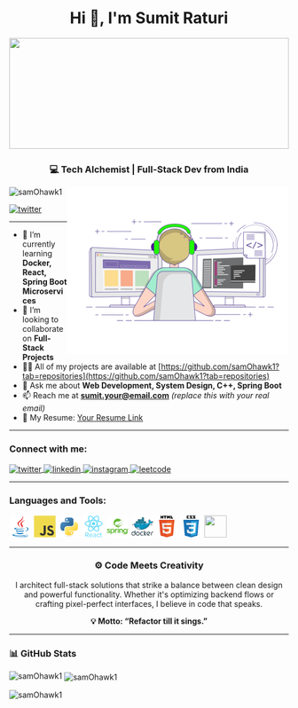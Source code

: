 <h1 align="center">Hi 👋, I'm Sumit Raturi</h1>
<div align="center">
  <img src="https://media.giphy.com/media/QssGEmpkyEOh6/giphy.gif" width="100%" height="200">
</div>

<h3 align="center">💻 Tech Alchemist | Full-Stack Dev from India</h3>

<img align="right" alt="Coding" width="400" src="https://raw.githubusercontent.com/devSouvik/devSouvik/master/gif3.gif">

<p align="left">
  <img src="https://komarev.com/ghpvc/?username=samOhawk1&label=Profile%20views&color=0e75b6&style=flat" alt="samOhawk1" />
</p>

<p align="left">
  <a href="https://x.com/Sumit_0_hawk" target="blank">
    <img src="https://img.shields.io/twitter/follow/Sumit_0_hawk?logo=twitter&style=for-the-badge" alt="twitter" />
  </a>
</p>

---

- 🌱 I’m currently learning **Docker, React, Spring Boot Microservices**
- 👯 I’m looking to collaborate on **Full-Stack Projects**
- 👨‍💻 All of my projects are available at [https://github.com/samOhawk1?tab=repositories](https://github.com/samOhawk1?tab=repositories)
- 💬 Ask me about **Web Development, System Design, C++, Spring Boot**
- 📫 Reach me at **sumit.your@email.com** *(replace this with your real email)*
- 📄 My Resume: [Your Resume Link](https://docs.google.com/document/...replace-link...)

---

<h3 align="left">Connect with me:</h3>
<p align="left">
  <a href="https://x.com/Sumit_0_hawk" target="blank">
    <img align="center" src="https://raw.githubusercontent.com/rahuldkjain/github-profile-readme-generator/master/src/images/icons/Social/twitter.svg" alt="twitter" height="30" width="40" />
  </a>
  <a href="https://linkedin.com/in/sumit-raturi-85a284250/" target="blank">
    <img align="center" src="https://raw.githubusercontent.com/rahuldkjain/github-profile-readme-generator/master/src/images/icons/Social/linked-in-alt.svg" alt="linkedin" height="30" width="40" />
  </a>
  <a href="https://www.instagram.com/iamsumitraturi/" target="blank">
    <img align="center" src="https://raw.githubusercontent.com/rahuldkjain/github-profile-readme-generator/master/src/images/icons/Social/instagram.svg" alt="instagram" height="30" width="40" />
  </a>
  <a href="https://leetcode.com/u/THEDARKLORDLOVESAPPLES/" target="blank">
    <img align="center" src="https://raw.githubusercontent.com/rahuldkjain/github-profile-readme-generator/master/src/images/icons/Social/leet-code.svg" alt="leetcode" height="30" width="40" />
  </a>
</p>

---

<h3 align="left">Languages and Tools:</h3>
<p align="left">
  <img src="https://raw.githubusercontent.com/devicons/devicon/master/icons/java/java-original.svg" width="40" height="40"/>
  <img src="https://raw.githubusercontent.com/devicons/devicon/master/icons/javascript/javascript-original.svg" width="40" height="40"/>
  <img src="https://raw.githubusercontent.com/devicons/devicon/master/icons/python/python-original.svg" width="40" height="40"/>
  <img src="https://raw.githubusercontent.com/devicons/devicon/master/icons/react/react-original-wordmark.svg" width="40" height="40"/>
  <img src="https://raw.githubusercontent.com/devicons/devicon/master/icons/spring/spring-original-wordmark.svg" width="40" height="40"/>
  <img src="https://raw.githubusercontent.com/devicons/devicon/master/icons/docker/docker-original-wordmark.svg" width="40" height="40"/>
  <img src="https://raw.githubusercontent.com/devicons/devicon/master/icons/html5/html5-original-wordmark.svg" width="40" height="40"/>
  <img src="https://raw.githubusercontent.com/devicons/devicon/master/icons/css3/css3-original-wordmark.svg" width="40" height="40"/>
  <img src="https://www.vectorlogo.zone/logos/git-scm/git-scm-icon.svg" width="40" height="40"/>
</p>

---

<h3 align="center">⚙️ Code Meets Creativity</h3>

<p align="center">
  I architect full-stack solutions that strike a balance between clean design and powerful functionality. Whether it's optimizing backend flows or crafting pixel-perfect interfaces, I believe in code that speaks.
</p>

<p align="center">
  <strong>💡 Motto: “Refactor till it sings.”</strong>
</p>

---

<h3 align="left">📊 GitHub Stats</h3>
<p><img align="left" src="https://github-readme-stats.vercel.app/api/top-langs?username=samOhawk1&show_icons=true&locale=en&layout=compact" alt="samOhawk1" /></p>
<p>&nbsp;<img align="center" src="https://github-readme-stats.vercel.app/api?username=samOhawk1&show_icons=true&locale=en" alt="samOhawk1" /></p>
<p><img align="center" src="https://github-readme-streak-stats.herokuapp.com/?user=samOhawk1&" alt="samOhawk1" /></p>
